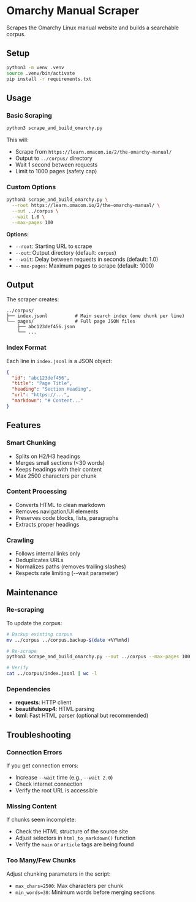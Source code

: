 # Omarchy Manual Scraper

Scrapes the Omarchy Linux manual website and builds a searchable corpus.

## Setup

```bash
python3 -m venv .venv
source .venv/bin/activate
pip install -r requirements.txt
```

## Usage

### Basic Scraping

```bash
python3 scrape_and_build_omarchy.py
```

This will:
- Scrape from `https://learn.omacom.io/2/the-omarchy-manual/`
- Output to `../corpus/` directory
- Wait 1 second between requests
- Limit to 1000 pages (safety cap)

### Custom Options

```bash
python3 scrape_and_build_omarchy.py \
  --root https://learn.omacom.io/2/the-omarchy-manual/ \
  --out ../corpus \
  --wait 1.0 \
  --max-pages 100
```

**Options:**
- `--root`: Starting URL to scrape
- `--out`: Output directory (default: `corpus`)
- `--wait`: Delay between requests in seconds (default: 1.0)
- `--max-pages`: Maximum pages to scrape (default: 1000)

## Output

The scraper creates:

```
../corpus/
├── index.jsonl          # Main search index (one chunk per line)
└── pages/               # Full page JSON files
    ├── abc123def456.json
    └── ...
```

### Index Format

Each line in `index.jsonl` is a JSON object:

```json
{
  "id": "abc123def456",
  "title": "Page Title",
  "heading": "Section Heading",
  "url": "https://...",
  "markdown": "# Content..."
}
```

## Features

### Smart Chunking

- Splits on H2/H3 headings
- Merges small sections (<30 words)
- Keeps headings with their content
- Max 2500 characters per chunk

### Content Processing

- Converts HTML to clean markdown
- Removes navigation/UI elements
- Preserves code blocks, lists, paragraphs
- Extracts proper headings

### Crawling

- Follows internal links only
- Deduplicates URLs
- Normalizes paths (removes trailing slashes)
- Respects rate limiting (--wait parameter)

## Maintenance

### Re-scraping

To update the corpus:

```bash
# Backup existing corpus
mv ../corpus ../corpus.backup-$(date +%Y%m%d)

# Re-scrape
python3 scrape_and_build_omarchy.py --out ../corpus --max-pages 100

# Verify
cat ../corpus/index.jsonl | wc -l
```

### Dependencies

- **requests**: HTTP client
- **beautifulsoup4**: HTML parsing
- **lxml**: Fast HTML parser (optional but recommended)

## Troubleshooting

### Connection Errors

If you get connection errors:
- Increase `--wait` time (e.g., `--wait 2.0`)
- Check internet connection
- Verify the root URL is accessible

### Missing Content

If chunks seem incomplete:
- Check the HTML structure of the source site
- Adjust selectors in `html_to_markdown()` function
- Verify the `main` or `article` tags are being found

### Too Many/Few Chunks

Adjust chunking parameters in the script:
- `max_chars=2500`: Max characters per chunk
- `min_words=30`: Minimum words before merging sections
